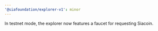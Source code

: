 ```yaml
---
'@siafoundation/explorer-v1': minor
---
```


In testnet mode, the explorer now features a faucet for requesting Siacoin.
